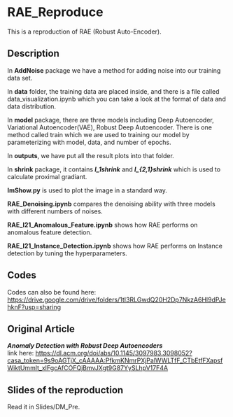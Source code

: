 # RAE_Reproduce
This is a reproduction of RAE (Robust Auto-Encoder).
## Description

In **AddNoise** package we have a method for adding noise into our training data set.  

In **data** folder, the training data are placed inside, and there is a file called data_visualization.ipynb which you can take a look at the format of data and data distribution.  

In **model** package, there are three models including Deep Autoencoder, Variational Autoencoder(VAE), Robust Deep Autoencoder. There is one method called train which we are used to training our model by parameterizing with model, data, and number of epochs.  

In **outputs**, we have put all the result plots into that folder.  

In **shrink** package, it contains ***l_1shrink*** and ***l_{2,1}shrink*** which is used to calculate proximal gradiant.  

**ImShow.py** is used to plot the image in a standard way.  

**RAE_Denoising.ipynb** compares the denoising ability with three models with different numbers of noises.  

**RAE_l21_Anomalous_Feature.ipynb** shows how RAE performs on anomalous feature detection.  

**RAE_l21_Instance_Detection.ipynb** shows how RAE performs on Instance detection by tuning the hyperparameters. 
## Codes
Codes can also be found here: https://drive.google.com/drive/folders/1tI3RLGwdQ20H2Dp7NkzA6Hl9dPJehknF?usp=sharing
## Original Article
***Anomaly Detection with Robust Deep Autoencoders***  
link here: https://dl.acm.org/doi/abs/10.1145/3097983.3098052?casa_token=9s9oAGTjX_cAAAAA:PfkmKNmrPXjPalWWLTfF_CTbEtfFXapsfWiktUmmlt_xIFgcAfCOFQjBmvJXgt9G87YySLhpV17F4A
## Slides of the reproduction
Read it in Slides/DM_Pre.
